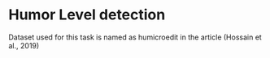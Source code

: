 # Humor Level detection
Dataset used for this task is named as humicroedit in the article (Hossain et al., 2019)
